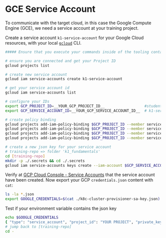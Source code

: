 
# GCE Service Account

To communicate with the target cloud, in this case the Google Compute Engine (GCE), we need a service account at your training project.

Create a service account `k1-service-account` for your Google Cloud resources, with your local [`gcloud`](https://cloud.google.com/sdk/install) CLI.

```bash
##### Ensure that you execute your commands inside of the tooling container

# ensure you are connected and get your Project ID
gcloud projects list

# create new service account
gcloud iam service-accounts create k1-service-account

# get your service account id
gcloud iam service-accounts list

# configure your IDs
export GCP_PROJECT_ID=__YOUR_GCP_PROJECT_ID__                  #student-XX-project
export GCP_SERVICE_ACCOUNT_ID=__YOUR_GCP_SERVICE_ACCOUNT_ID__  # k1-service-account@student-XX-project.iam.gserviceaccount.com 

# create policy binding
gcloud projects add-iam-policy-binding $GCP_PROJECT_ID --member serviceAccount:$GCP_SERVICE_ACCOUNT_ID --role='roles/compute.admin'
gcloud projects add-iam-policy-binding $GCP_PROJECT_ID --member serviceAccount:$GCP_SERVICE_ACCOUNT_ID --role='roles/iam.serviceAccountUser' 
gcloud projects add-iam-policy-binding $GCP_PROJECT_ID --member serviceAccount:$GCP_SERVICE_ACCOUNT_ID --role='roles/viewer'
gcloud projects add-iam-policy-binding $GCP_PROJECT_ID --member serviceAccount:$GCP_SERVICE_ACCOUNT_ID --role='roles/storage.admin'

# create a new json key for your service account
# training-repo => folder 'k1_fundamentals'
cd [training-repo]
mkdir -p ./.secrets && cd ./.secrets
gcloud iam service-accounts keys create --iam-account $GCP_SERVICE_ACCOUNT_ID k8c-cluster-provisioner-sa-key.json
``` 
Verify at [GCP Cloud Console - Service Accounts](https://console.cloud.google.com/iam-admin/serviceaccounts) that the service account have been created. Now export your GCP `credentials.json` content with `cat`:
```bash
ls -la *.json
export GOOGLE_CREDENTIALS=$(cat ./k8c-cluster-provisioner-sa-key.json)
```
Test if your environment variable contains the json key
```bash
echo $GOOGLE_CREDENTIALS 
{ "type": "service_account", "project_id": "YOUR PROJECT", "private_key_id": "..." }
# jump back to [training-repo]
cd -
```
